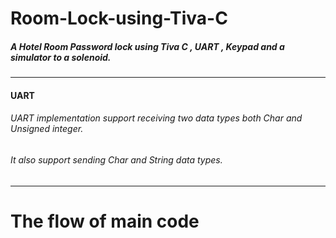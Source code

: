 # Room-Lock-using-Tiva-C
##### A Hotel Room Password lock using Tiva C , UART , Keypad and a simulator to a solenoid.
------------------------------------------------------------------------------------------------------
#### UART
###### UART implementation support receiving two data types both Char and Unsigned integer.
###### It also support sending Char and String data types.
-------------------------------------------------------------------------------------------------------

# The flow of main code
